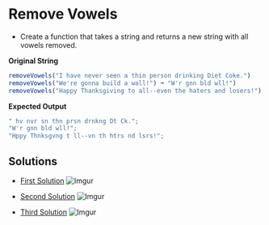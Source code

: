 # Remove Vowels

- Create a function that takes a string and returns a new string with all vowels removed.

**Original String**

```javascript
removeVowels("I have never seen a thin person drinking Diet Coke.")
removeVowels("We're gonna build a wall!") ➞ "W'r gnn bld wll!")
removeVowels("Happy Thanksgiving to all--even the haters and losers!")
```

**Expected Output**

```javascript
" hv nvr sn thn prsn drnkng Dt Ck.";
"W'r gnn bld wll!";
"Hppy Thnksgvng t ll--vn th htrs nd lsrs!";
```

## Solutions

- [First Solution](https://github.com/bidodev/remove-vowel/tree/first-solution)
  ![Imgur](https://i.imgur.com/rkeGM67.png)

- [Second Solution](https://github.com/bidodev/remove-vowel/tree/second-solution)
  ![Imgur](https://i.imgur.com/HlfdqF1.png)
- [Third Solution](https://github.com/bidodev/remove-vowel/tree/third-solution)
  ![Imgur](https://i.imgur.com/PYJxnB3.png)
